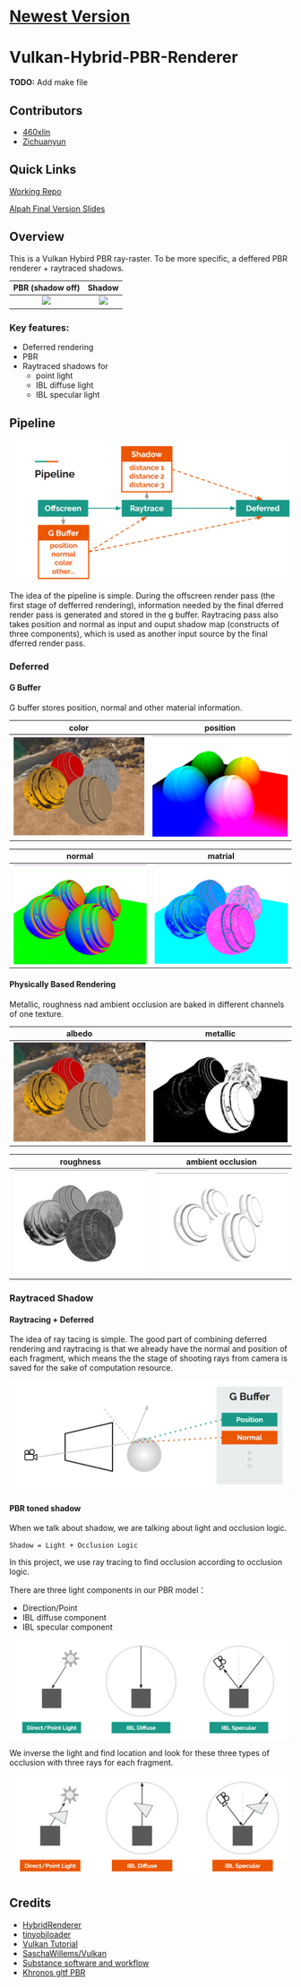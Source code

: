 
# [Newest Version](https://github.com/460xlin/Vulkan_Hybrid_PBR/)

# Vulkan-Hybrid-PBR-Renderer

**TODO:** Add make file

## Contributors

- [460xlin](https://github.com/460xlin)
- [Zichuanyun](https://github.com/Zichuanyun)

## Quick Links

[Working Repo](https://github.com/460xlin/Vulkan_Hybrid_PBR/)

[Alpah Final Version Slides](https://docs.google.com/presentation/d/1ycHg755oVVsuq8KG6JLaEr2uqga7lePgBr5BQCAu-M0/edit?usp=sharing)

## Overview

This is a Vulkan Hybird PBR ray-raster. To be more specific, a deffered PBR renderer + raytraced shadows.


|PBR (shadow off)| Shadow|
|:-----:|:-----:|
|![](img/final_result_PBR.gif)|![](img/final_result_shadow.gif)|

### Key features:

- Deferred rendering
- PBR
- Raytraced shadows for
    - point light
    - IBL diffuse light
    - IBL specular light

## Pipeline

![](img/pipeline.png)

The idea of the pipeline is simple. During the offscreen render pass (the first stage of defferred rendering), information needed by the final dferred render pass is generated and stored in the g buffer. Raytracing pass also takes position and normal as input and ouput shadow map (constructs of three components), which is used as another input source by the final dferred render pass.

### Deferred

#### G Buffer

G buffer stores position, normal and other material information.

|color|position|
|:-----:|:-----:|
|![](img/tex_albedo.png)|![](img/gbuffer_position.png)|

|normal|matrial|
|:-----:|:-----:|
|![](img/gbuffer_normal.png)|![](img/gbuffer_mrao.png)|

#### Physically Based Rendering

Metallic, roughness nad ambient occlusion are baked in different channels of one texture.

|albedo|metallic|
|:-----:|:-----:|
|![](img/tex_albedo.png)|![](img/tex_metallic.png)|

|roughness|ambient occlusion|
|:-----:|:-----:|
|![](img/tex_roughness.png)|![](img/tex_ao.png)|


### Raytraced Shadow

#### Raytracing + Deferred

The idea of ray tacing is simple. The good part of combining deferred rendering and raytracing is that we already have the normal and position of each fragment, which means the the stage of shooting rays from camera is saved for the sake of computation resource.

![](img/ray_trace.png)

#### PBR toned shadow

When we talk about shadow, we are talking about light and occlusion logic.

```
Shadow = Light + Occlusion Logic
```

In this project, we use ray tracing to find occlusion according to occlusion logic.

There are three light components in our PBR model：

- Direction/Point
- IBL diffuse component
- IBL specular component

![](img/pbr_shadow_light.png)

We inverse the light and find location and look for these three types of occlusion with three rays for each fragment.

![](img/pbr_shadow_occlusion_logic.png)


## Credits

- [HybridRenderer](https://github.com/davidgrosman/FinalProject-HybridRenderer)
- [tinyobjloader](https://github.com/syoyo/tinyobjloader)
- [Vulkan Tutorial](https://vulkan-tutorial.com/)
- [SaschaWillems/Vulkan](https://github.com/SaschaWillems/Vulkan)
- [Substance software and workflow](https://www.allegorithmic.com/substance)
- [Khronos gltf PBR](https://github.com/KhronosGroup/glTF-WebGL-PBR)
